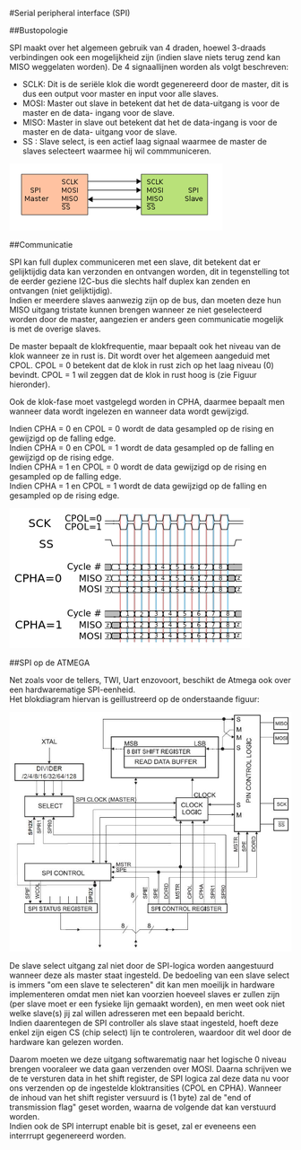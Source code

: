 #Serial peripheral interface (SPI)

##Bustopologie

SPI maakt over het algemeen gebruik van 4 draden, hoewel 3-draads verbindingen ook een
mogelijkheid zijn (indien slave niets terug zend kan MISO weggelaten worden).
De 4 signaallijnen worden als volgt beschreven:

* SCLK:
Dit is de seriële klok die wordt gegenereerd door de master, dit is dus een output voor
master en input voor alle slaves.
* MOSI:
Master out slave in betekent dat het de data-uitgang is voor de master en de data-
ingang voor de slave.
* MISO:
Master in slave out betekent dat het de data-ingang is voor de master en de data-
uitgang voor de slave.
* SS :
Slave select, is een actief laag signaal waarmee de master de slaves selecteert
waarmee hij wil commmuniceren.

![Topologie SPI](../pictures/spi_topology.png)

##Communicatie

SPI kan full duplex communiceren met een slave, dit betekent dat er gelijktijdig data kan verzonden en
ontvangen worden, dit in tegenstelling tot de eerder geziene I2C-bus die slechts half duplex kan zenden
en ontvangen (niet gelijktijdig).  
Indien er meerdere slaves aanwezig zijn op de bus, dan moeten deze hun MISO uitgang tristate kunnen brengen wanneer ze niet geselecteerd worden door de master, aangezien er anders geen communicatie mogelijk is met de overige slaves.  

De master bepaalt de klokfrequentie, maar bepaalt ook het niveau van de klok wanneer ze in rust is.
Dit wordt over het algemeen aangeduid met CPOL. CPOL = 0 betekent dat de klok in rust zich op het
laag niveau (0) bevindt. CPOL = 1 wil zeggen dat de klok in rust hoog is (zie Figuur hieronder).

Ook de klok-fase moet vastgelegd worden in CPHA, daarmee bepaalt men wanneer data wordt
ingelezen en wanneer data wordt gewijzigd.

Indien CPHA = 0 en CPOL = 0 wordt de data gesampled op de rising en gewijzigd op de falling edge.  
Indien CPHA = 0 en CPOL = 1 wordt de data gesampled op de falling en gewijzigd op de rising edge.  
Indien CPHA = 1 en CPOL = 0 wordt de data gewijzigd op de rising en gesampled op de falling edge.  
Indien CPHA = 1 en CPOL = 1 wordt de data gewijzigd op de falling en gesampled op de rising edge.  

![Klokfase en Polariteit](../pictures/spi_clockphase_and_polarity.png)

##SPI op de ATMEGA

Net zoals voor de tellers, TWI, Uart enzovoort, beschikt de Atmega ook over een hardwarematige SPI-eenheid.  
Het blokdiagram hiervan is geillustreerd op de onderstaande figuur:

![SPI op de ATMEGA](../pictures/spi_on_atmega.png)

De slave select uitgang zal niet door de SPI-logica worden aangestuurd wanneer deze als master staat ingesteld. De bedoeling van een slave select is immers "om een slave te selecteren" dit kan men moeilijk in hardware implementeren omdat men niet kan voorzien hoeveel slaves er zullen zijn (per slave moet er een fysieke lijn gemaakt worden), en men weet ook niet welke slave(s) jij zal willen adresseren met een bepaald bericht.  
Indien daarentegen de SPI controller als slave staat ingesteld, hoeft deze enkel zijn eigen CS (chip
select) lijn te controleren, waardoor dit wel door de hardware kan gelezen worden.

Daarom moeten we deze uitgang softwarematig naar het logische 0 niveau brengen
vooraleer we data gaan verzenden over MOSI. Daarna schrijven we de te versturen data in het shift register, de SPI logica zal deze data nu voor ons verzenden op de ingestelde kloktransities (CPOL en CPHA). Wanneer de inhoud van het shift register versuurd is (1 byte) zal de "end of transmission flag" geset worden, waarna de volgende dat kan verstuurd worden.  
Indien ook de SPI interrupt enable bit is geset, zal er eveneens een interrrupt
gegenereerd worden.
